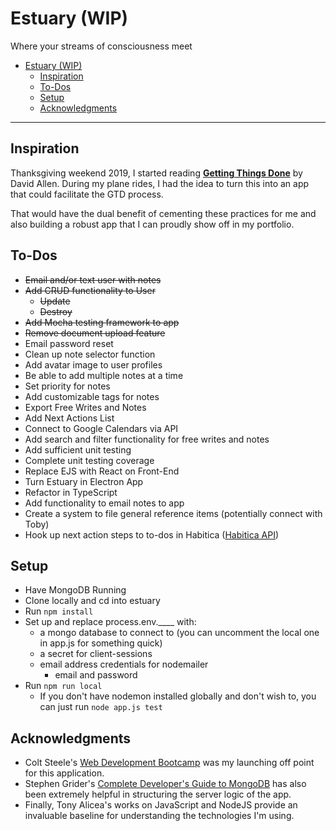 # Estuary (WIP)
Where your streams of consciousness meet

- [Estuary (WIP)](#estuary-wip)
  - [Inspiration](#inspiration)
  - [To-Dos](#to-dos)
  - [Setup](#setup)
  - [Acknowledgments](#acknowledgments)

---
## Inspiration
Thanksgiving weekend 2019, I started reading 
[**Getting Things Done**](https://www.amazon.com/Getting-Things-Done-Stress-Free-Productivity/dp/0143126563) by David Allen.
During my plane rides, I had the idea to turn this into an app that could facilitate the GTD process.

That would have the dual benefit of cementing these practices for me 
and also building a robust app that I can proudly show off in my portfolio.

## To-Dos
* ~~Email and/or text user with notes~~
* ~~Add CRUD functionality to User~~
  * ~~Update~~
  * ~~Destroy~~
* ~~Add Mocha testing framework to app~~
* ~~Remove document upload feature~~
* Email password reset
* Clean up note selector function
* Add avatar image to user profiles
* Be able to add multiple notes at a time
* Set priority for notes
* Add customizable tags for notes
* Export Free Writes and Notes
* Add Next Actions List
* Connect to Google Calendars via API
* Add search and filter functionality for free writes and notes
* Add sufficient unit testing
* Complete unit testing coverage
* Replace EJS with React on Front-End
* Turn Estuary in Electron App
* Refactor in TypeScript
* Add functionality to email notes to app
* Create a system to file general reference items (potentially connect with Toby)
* Hook up next action steps to to-dos in Habitica ([Habitica API](https://habitica.com/apidoc/))

## Setup

* Have MongoDB Running
* Clone locally and cd into estuary
* Run `npm install`
* Set up and replace process.env.____ with:
  * a mongo database to connect to (you can uncomment the local one in app.js for something quick)
  * a secret for client-sessions
  * email address credentials for nodemailer
    * email and password
* Run `npm run local`
  * If you don't have nodemon installed globally and don't wish to, you can just run `node app.js test`

## Acknowledgments 

* Colt Steele's [Web Development Bootcamp](https://www.udemy.com/the-web-developer-bootcamp/) was my launching off point for this application.
* Stephen Grider's [Complete Developer's Guide to MongoDB](https://www.udemy.com/the-complete-developers-guide-to-mongodb/) has also been extremely helpful in structuring the server logic of the app.
* Finally, Tony Alicea's works on JavaScript and NodeJS provide an invaluable baseline for understanding the technologies I'm using.
